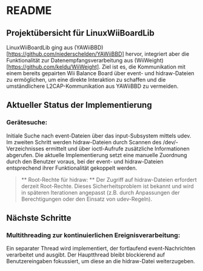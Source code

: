 # README
## Projektübersicht für LinuxWiiBoardLib

LinuxWiiBoardLib ging aus (YAWiiBBD)[https://github.com/niederschelden/YAWiiBBD] hervor, integriert aber die Funktionalität zur Datenempfangsverarbeitung aus (WiiWeight)[https://github.com/keldu/WiiWeight]. Ziel ist es, die Kommunikation mit einem bereits gepairten Wii Balance Board über event- und hidraw-Dateien zu ermöglichen, um eine direkte Interaktion zu schaffen und die umständlichere L2CAP-Kommunikation aus YAWiiBBD zu vermeiden.

## Aktueller Status der Implementierung
### Gerätesuche:
Initiale Suche nach event-Dateien über das input-Subsystem mittels udev.
Im zweiten Schritt werden hidraw-Dateien durch Scannen des /dev/-Verzeichnisses ermittelt und über ioctl-Aufrufe zusätzliche Informationen abgerufen.
Die aktuelle Implementierung setzt eine manuelle Zuordnung durch den Benutzer voraus, bei der event- und hidraw-Dateien entsprechend ihrer Funktionalität gekoppelt werden.

>** Root-Rechte für hidraw: **
Der Zugriff auf hidraw-Dateien erfordert derzeit Root-Rechte. Dieses Sicherheitsproblem ist bekannt und wird in späteren Iterationen angepasst (z.B. durch Anpassungen der Berechtigungen oder den Einsatz von udev-Regeln).

## Nächste Schritte

### Multithreading zur kontinuierlichen Ereignisverarbeitung:
Ein separater Thread wird implementiert, der fortlaufend event-Nachrichten verarbeitet und ausgibt.
Der Hauptthread bleibt blockierend auf Benutzereingaben fokussiert, um diese an die hidraw-Datei weiterzugeben.
